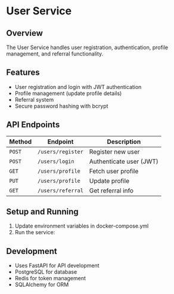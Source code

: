 # User Service

## Overview
The User Service handles user registration, authentication, profile management, and referral functionality.

## Features
- User registration and login with JWT authentication
- Profile management (update profile details)
- Referral system
- Secure password hashing with bcrypt

## API Endpoints
| Method | Endpoint          | Description             |
| ------ | ----------------- | ----------------------- |
| `POST` | `/users/register` | Register new user       |
| `POST` | `/users/login`    | Authenticate user (JWT) |
| `GET`  | `/users/profile`  | Fetch user profile      |
| `PUT`  | `/users/profile`  | Update profile          |
| `GET`  | `/users/referral` | Get referral info       |

## Setup and Running
1. Update environment variables in docker-compose.yml
2. Run the service:

## Development
- Uses FastAPI for API development
- PostgreSQL for database
- Redis for token management
- SQLAlchemy for ORM